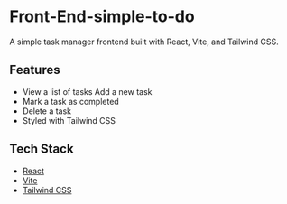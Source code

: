 # Front-End-simple-to-do

A simple task manager frontend built with React, Vite, and Tailwind CSS.

## Features

- View a list of tasks
   Add a new task
-  Mark a task as completed
- Delete a task
- Styled with Tailwind CSS

## Tech Stack

- [React](https://reactjs.org/)
- [Vite](https://vitejs.dev/)
- [Tailwind CSS](https://tailwindcss.com/)
